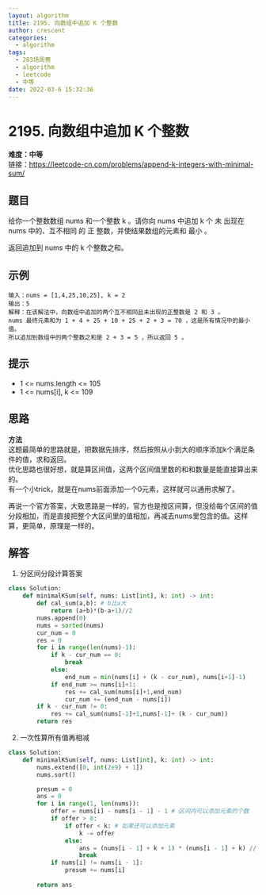 ```yaml
---
layout: algorithm
title: 2195. 向数组中追加 K 个整数
author: crescent
categories:
  - algorithm
tags:
  - 283场周赛
  - algorithm
  - leetcode
  - 中等
date: 2022-03-6 15:32:36
---
```

# 2195. 向数组中追加 K 个整数
**难度：中等**  
链接：https://leetcode-cn.com/problems/append-k-integers-with-minimal-sum/
## 题目
给你一个整数数组 nums 和一个整数 k 。请你向 nums 中追加 k 个 未 出现在 nums 中的、互不相同 的 正 整数，并使结果数组的元素和 最小 。

返回追加到 nums 中的 k 个整数之和。

## 示例
```
输入：nums = [1,4,25,10,25], k = 2
输出：5
解释：在该解法中，向数组中追加的两个互不相同且未出现的正整数是 2 和 3 。
nums 最终元素和为 1 + 4 + 25 + 10 + 25 + 2 + 3 = 70 ，这是所有情况中的最小值。
所以追加到数组中的两个整数之和是 2 + 3 = 5 ，所以返回 5 。
```

## 提示
+ 1 <= nums.length <= 105
+ 1 <= nums[i], k <= 109

## 思路
**方法**  
这题最简单的思路就是，把数据先排序，然后按照从小到大的顺序添加k个满足条件的值，求和返回。  
优化思路也很好想，就是算区间值，这两个区间值里数的和和数量是能直接算出来的。  
有一个小trick，就是在nums前面添加一个0元素，这样就可以通用求解了。  

再说一个官方答案，大致思路是一样的，官方也是按区间算，但没给每个区间的值分段相加，而是直接把整个大区间里的值相加，再减去nums里包含的值。这样算，更简单，原理是一样的。

## 解答
1. 分区间分段计算答案
``` python
class Solution:
    def minimalKSum(self, nums: List[int], k: int) -> int:
        def cal_sum(a,b): # b比a大
            return (a+b)*(b-a+1)//2
        nums.append(0)
        nums = sorted(nums)
        cur_num = 0
        res = 0
        for i in range(len(nums)-1):
            if k - cur_num == 0:
                break
            else:
                end_num = min(nums[i] + (k - cur_num), nums[i+1]-1)
            if end_num >= nums[i]+1:
                res += cal_sum(nums[i]+1,end_num)
                cur_num += (end_num - nums[i])
        if k - cur_num != 0:
            res += cal_sum(nums[-1]+1,nums[-1]+ (k - cur_num))
        return res
```

2. 一次性算所有值再相减
``` python
class Solution:
    def minimalKSum(self, nums: List[int], k: int) -> int:
        nums.extend([0, int(2e9) + 1])
        nums.sort()

        presum = 0
        ans = 0
        for i in range(1, len(nums)):
            offer = nums[i] - nums[i - 1] - 1 # 区间内可以添加元素的个数
            if offer > 0:
                if offer < k: # 如果还可以添加元素
                    k -= offer
                else:
                    ans = (nums[i - 1] + k + 1) * (nums[i - 1] + k) // 2 - presum # 1-nums[i-1]求和，减去nums本来拥有的值
                    break
            if nums[i] != nums[i - 1]:
                presum += nums[i]
        
        return ans
```